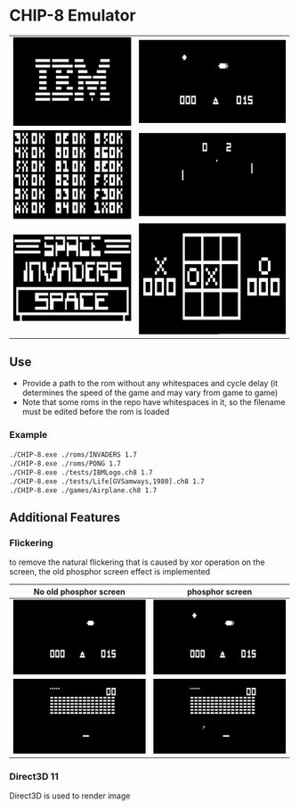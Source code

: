 # CHIP-8 Emulator
| |  |
|----|----|
| ![](./screenshots/IBM.png) | ![](./screenshots/UFO.gif) |
| ![](./screenshots/test_opcode.png) | ![](./screenshots/PONG.gif) |
| ![](./screenshots/INVADERS.png) |![](./screenshots/TICTAC.png)

## Use
 * Provide a path to the rom without any whitespaces and cycle delay (it determines the speed of the game and may vary from game to game)
 * Note that some roms in the repo have whitespaces in it, so the filename must be edited before the rom is loaded 
 ### Example 
    ./CHIP-8.exe ./roms/INVADERS 1.7
    ./CHIP-8.exe ./roms/PONG 1.7
    ./CHIP-8.exe ./tests/IBMLogo.ch8 1.7
    ./CHIP-8.exe ./tests/Life[GVSamways,1980].ch8 1.7
    ./CHIP-8.exe ./games/Airplane.ch8 1.7
## Additional Features
### Flickering
to remove the natural flickering that is caused by xor operation on the screen,
the old phosphor screen effect is implemented

| No old phosphor screen | phosphor screen |
|----|----|
| ![](./screenshots/FLICKERING.gif) | ![](./screenshots/UFO.gif) |
| ![](./screenshots/BRIX_FLICKERING.gif) | ![](./screenshots/BRIX.gif) |
### Direct3D 11 
Direct3D is used to render image